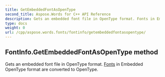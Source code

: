 ```yaml
---
title: GetEmbeddedFontAsOpenType
second_title: Aspose.Words for C++ API Reference
description: Gets an embedded font file in OpenType format. Fonts in Embedded OpenType format are converted to OpenType. 
type: docs
weight: 0
url: /cpp/aspose.words.fonts/fontinfo/getembeddedfontasopentype/
---
```

## FontInfo.GetEmbeddedFontAsOpenType method


Gets an embedded font file in OpenType format. [Fonts](../) in Embedded OpenType format are converted to OpenType.

